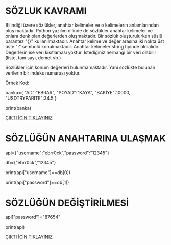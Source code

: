 # SÖZLUK KAVRAMI
Bilindiği üzere sözlükler, anahtar kelimeler ve o kelimelerin anlamlarından oluş maktadır. Python yazılım dilinde de sözlükler anahtar kelimeler ve onlara denk olan değerlerden oluşmaktadır. Bir sözlük oluşturulurken süslü parantez "{}" kullanılmaktadır. Anahtar kelime ve değer arasına iki nokta üst üste ":" sembolü konulmaktadır. Anahtar kelimeler string tipinde olmalıdır. Değerlerin ise veri kısıtlaması yoktur. İstediğiniz herhangi bir veri olabilir (liste, tam sayı, demet vb.)

Sözlükler için konum değerleri bulunmamaktadır. Yani sözlükte bulunan verilerin bir indeks numarası yoktur.

Örnek Kod:

banka={
"AD":"EBRAR",
"SOYAD":"KAYA",
"BAKİYE":10000,
"USDTRYPARITE":34.5
}

print(banka)

<a href="https://github.com/ebrarrkaya/505/blob/c10b8be6fb2ed2b89f0397d76143b7a18473bea8/a5.png">ÇIKTI İÇİN TIKLAYINIZ</a>

# SÖZLÜĞÜN ANAHTARINA ULAŞMAK
api={"username":"ebrr0ck","password":"12345"}

db={"ebrr0ck","12345"}

print(api["username"]==db[0])

print(api["password"]==db[1])

# SÖZLÜĞÜN DEĞİŞTİRİLMESİ
api["password"]="87654"

print(api)

<a href="https://github.com/ebrarrkaya/505/blob/392a470edeb97c2e3b07681938ca7062c013dde6/z1.png">ÇIKTI İÇİN TIKLAYINIZ</a>
